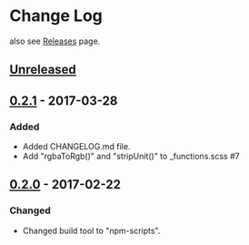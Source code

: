 # Change Log
also see [Releases](https://github.com/archco/scss-palette/releases) page.

## [Unreleased]

## [0.2.1] - 2017-03-28
### Added
- Added CHANGELOG.md file.
- Add "rgbaToRgb()" and "stripUnit()" to _functions.scss #7

## [0.2.0] - 2017-02-22
### Changed
- Changed build tool to "npm-scripts".


[Unreleased]: https://github.com/archco/scss-palette/compare/v0.2.1...master
[0.2.1]: https://github.com/archco/scss-palette/compare/v0.2.0...v0.2.1
[0.2.0]: https://github.com/archco/scss-palette/compare/v0.1.3...v0.2.0
